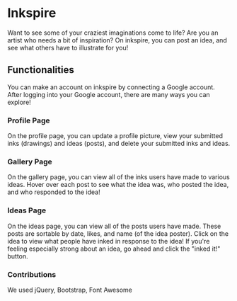 # Inkspire

Want to see some of your craziest imaginations come to life? Are you an artist who needs a bit of inspiration?
On inkspire, you can post an idea, and see what others have to illustrate for you!

## Functionalities
You can make an account on inkspire by connecting a Google account. After logging into your Google account, there are many ways you can explore!

### Profile Page
On the profile page, you can update a profile picture, view your submitted inks (drawings) and ideas (posts), and delete your submitted inks and ideas.

### Gallery Page
On the gallery page, you can view all of the inks users have made to various ideas. Hover over each post to see what the idea was, who posted the idea,
and who responded to the idea! 

### Ideas Page
On the ideas page, you can view all of the posts users have made. These posts are sortable by date, likes, and name (of the idea poster). Click on the idea to 
view what people have inked in response to the idea! If you're feeling especially strong about an idea, go ahead and click the "inked it!" button.

### Contributions
We used jQuery, Bootstrap, Font Awesome


